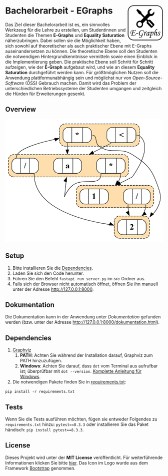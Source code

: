 # Bachelorarbeit - EGraphs <a href="https://github.com/BenSt099/Bachelorarbeit-EGraphs"><img src="logo.png" align="right" width="112" height="112"/></a>

Das Ziel dieser Bachelorarbeit ist es, ein sinnvolles Werkzeug für die Lehre zu erstellen,
um Studentinnen und Studenten die Themen **E-Graphs** und **Equality Saturation** näherzubringen.
Dabei sollen sie die Möglichkeit haben, sich sowohl auf theoretischer als auch praktischer Ebene mit E-Graphs auseinandersetzen zu können.
Die theoretische Ebene soll den Studenten die notwendigen Hintergrundkenntnisse vermitteln sowie einen Einblick in die Implementierung geben.
Die praktische Ebene soll Schritt für Schritt aufzeigen, wie der **E-Graph** aufgebaut wird, und wie an diesem **Equality Saturation** durchgeführt werden kann.
Für größtmöglichen Nutzen soll die Anwendung plattformunabhängig sein und möglichst nur von _Open-Source-Software_ (OSS) Gebrauch machen.
Damit wird das Problem der unterschiedlichen Betriebssysteme der Studenten umgangen und zeitgleich die Hürden für Erweiterungen gesenkt.

## Overview

<img src="egraph.png" alt="example of an egraph">

## Setup

1. Bitte installieren Sie die [Dependencies](##Dependencies).
2. Laden Sie sich den Code herunter.
3. Führen Sie den Befehl ``fastapi run server.py`` im _src_ Ordner aus.
4. Falls sich der Browser nicht automatisch öffnet, öffnen Sie ihn manuell unter der Adresse http://127.0.0.1:8000.

## Dokumentation

Die Dokumentation kann in der Anwendung unter _Dokumentation_ gefunden werden (bzw. unter der Adresse http://127.0.0.1:8000/dokumentation.html).

## Dependencies

1. [Graphviz](https://graphviz.org/download/)
   1. **PATH**: Achten Sie während der Installation darauf, Graphviz zum PATH hinzuzufügen.
   2. **Windows**: Achten Sie darauf, dass ``dot`` vom Terminal aus aufrufbar ist; überprüfbar mit ``dot --version``. [Komplette Anleitung für Windows](https://forum.graphviz.org/t/new-simplified-installation-procedure-on-windows/224).
2. Die notwendigen Pakete finden Sie in [requirements.txt](https://github.com/BenSt099/Bachelorarbeit-EGraphs/blob/main/code/requirements.txt):

```shell
pip install -r requirements.txt
```

## Tests

Wenn Sie die Tests ausführen möchten, fügen sie entweder Folgendes zu ``requirements.txt`` hinzu: ``pytest==8.3.3`` oder
installieren Sie das Paket händisch: ```pip install pytest==8.3.3```.

## License

Dieses Projekt wird unter der **MIT License** veröffentlicht. Für weiterführende Informationen klicken Sie bitte [hier](https://github.com/BenSt099/Bachelorarbeit-EGraphs/blob/main/LICENSE). Das Icon im Logo wurde aus dem Framework [Bootstrap](https://icons.getbootstrap.com/icons/tools/) genommen.
